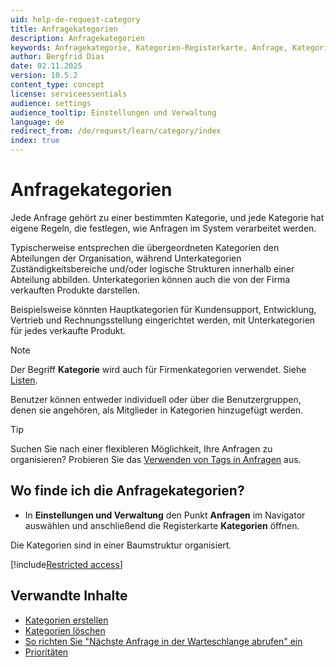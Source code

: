 ```yaml
---
uid: help-de-request-category
title: Anfragekategorien
description: Anfragekategorien
keywords: Anfragekategorie, Kategorien-Registerkarte, Anfrage, Kategorie
author: Bergfrid Dias
date: 02.11.2025
version: 10.5.2
content_type: concept
license: serviceessentials
audience: settings
audience_tooltip: Einstellungen und Verwaltung
language: de
redirect_from: /de/request/learn/category/index
index: true
---
```


# Anfragekategorien

Jede Anfrage gehört zu einer bestimmten Kategorie, und jede Kategorie hat eigene Regeln, die festlegen, wie Anfragen im System verarbeitet werden.

Typischerweise entsprechen die übergeordneten Kategorien den Abteilungen der Organisation, während Unterkategorien Zuständigkeitsbereiche und/oder logische Strukturen innerhalb einer Abteilung abbilden. Unterkategorien können auch die von der Firma verkauften Produkte darstellen.

Beispielsweise könnten Hauptkategorien für Kundensupport, Entwicklung, Vertrieb und Rechnungsstellung eingerichtet werden, mit Unterkategorien für jedes verkaufte Produkt.

> [!NOTE]
> Der Begriff **Kategorie** wird auch für Firmenkategorien verwendet. Siehe [Listen][3].

Benutzer können entweder individuell oder über die Benutzergruppen, denen sie angehören, als Mitglieder in Kategorien hinzugefügt werden.

> [!TIP]
> Suchen Sie nach einer flexibleren Möglichkeit, Ihre Anfragen zu organisieren? Probieren Sie das [Verwenden von Tags in Anfragen][6] aus.

## Wo finde ich die Anfragekategorien?

* In **Einstellungen und Verwaltung** den Punkt **Anfragen** im Navigator auswählen und anschließend die Registerkarte **Kategorien** öffnen.

Die Kategorien sind in einer Baumstruktur organisiert.

[!include[Restricted access](../../../learn/includes/note-insufficient-rights.md)]

## Verwandte Inhalte

* [Kategorien erstellen][1]
* [Kategorien löschen][2]
* [So richten Sie "Nächste Anfrage in der Warteschlange abrufen" ein][5]
* [Prioritäten][4]

<!-- Referenced links -->
[1]: create.md
[2]: delete.md
[3]: ../../../admin/lists/index.md
[4]: ../priority/index.md
[5]: ../next-in-queue.md
[6]: ../../learn/tags.md
